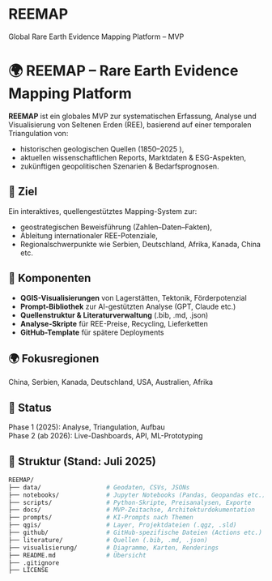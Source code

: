 # REEMAP
Global Rare Earth Evidence Mapping Platform – MVP
# 🌍 REEMAP – Rare Earth Evidence Mapping Platform

**REEMAP** ist ein globales MVP zur systematischen Erfassung, Analyse und Visualisierung von Seltenen Erden (REE), basierend auf einer temporalen Triangulation von:

* historischen geologischen Quellen (1850–2025
),
* aktuellen wissenschaftlichen Reports, Marktdaten & ESG-Aspekten,
* zukünftigen geopolitischen Szenarien & Bedarfsprognosen.

## 🎯 Ziel

Ein interaktives, quellengestütztes Mapping-System zur:

* geostrategischen Beweisführung (Zahlen–Daten–Fakten),
* Ableitung internationaler REE-Potenziale,
* Regionalschwerpunkte wie Serbien, Deutschland, Afrika, Kanada, China etc.

## 🧩 Komponenten

* **QGIS-Visualisierungen** von Lagerstätten, Tektonik, Förderpotenzial
* **Prompt-Bibliothek** zur AI-gestützten Analyse (GPT, Claude etc.)
* **Quellenstruktur & Literaturverwaltung** (.bib, .md, .json)
* **Analyse-Skripte** für REE-Preise, Recycling, Lieferketten
* **GitHub-Template** für spätere Deployments

## 🌍 Fokusregionen
China, Serbien, Kanada, Deutschland, USA, Australien, Afrika

## 🔄 Status
Phase 1 (2025): Analyse, Triangulation, Aufbau  
Phase 2 (ab 2026): Live-Dashboards, API, ML-Prototyping


## 📁 Struktur (Stand: Juli 2025)

```bash
REEMAP/
├── data/                  # Geodaten, CSVs, JSONs
├── notebooks/             # Jupyter Notebooks (Pandas, Geopandas etc.)
├── scripts/               # Python-Skripte, Preisanalysen, Exporte
├── docs/                  # MVP-Zeitachse, Architekturdokumentation
├── prompts/               # KI-Prompts nach Themen
├── qgis/                  # Layer, Projektdateien (.qgz, .sld)
├── github/                # GitHub-spezifische Dateien (Actions etc.)
├── literature/            # Quellen (.bib, .md, .json)
├── visualisierung/        # Diagramme, Karten, Renderings
├── README.md              # Übersicht
├── .gitignore
├── LICENSE
```

